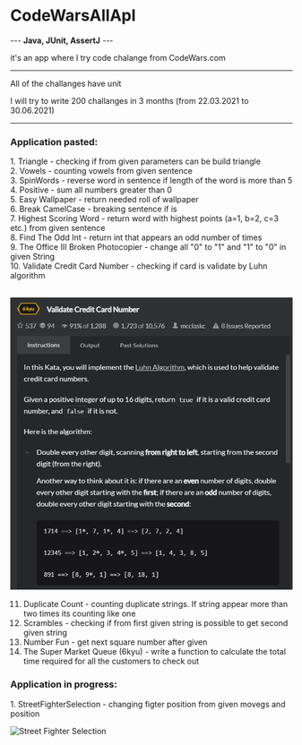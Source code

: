 <h1>CodeWarsAllApl</h1>

--- <b>Java, JUnit, AssertJ</b> ---

it's an app where I try code chalange from CodeWars.com

---
All of the challanges have unit

I will try to write 200 challanges in 3 months (from 22.03.2021 to 30.06.2021)

---
<h3>Application pasted:</h3>
1. Triangle - checking if from given parameters can be build triangle</br>
2. Vowels - counting vowels from given sentence</br>
3. SpinWords - reverse word in sentence if length of the word is more than 5</br>
4. Positive - sum all numbers greater than 0</br>
5. Easy Wallpaper - return needed roll of wallpaper</br>
6. Break CamelCase - breaking sentence if is </br>
7. Highest Scoring Word - return word with highest points (a=1, b=2, c=3 etc.) from given sentence</br>
8. Find The Odd Int - return int that appears an odd number of times</br>
9. The Office III Broken Photocopier - change all "0" to "1" and "1" to "0" in given String</br>
10. Validate Credit Card Number - checking if card is validate by Luhn algorithm </br></br>

![Validate Credit Card Number](src/main/resources/ValidateCreditCardNumber.png?raw=true&s=10)

11. Duplicate Count - counting duplicate strings. If string appear more than two times its counting like one </br>
12. Scrambles - checking if from first given string is possible to get second given string </br>
13. Number Fun - get next square number after given </br>
14. The Super Market Queue (6kyu) - write a function to calculate the total time required for all the customers to check out </br>

<h3>Application in progress:</h3>
1. StreetFighterSelection - changing figter position from given movegs and position

![Street Fighter Selection](https://images.duckduckgo.com/iu/?u=http%3A%2F%2Fwww.fightersgeneration.com%2Fnp5%2Fgm%2Fsf2ce-s2.jpg&f=1)

